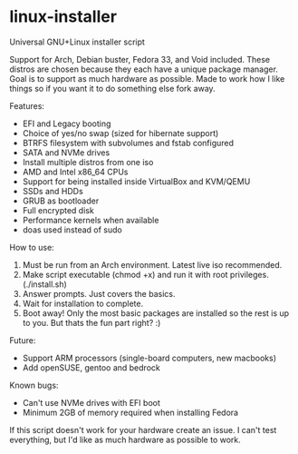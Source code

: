 # linux-installer
Universal GNU+Linux installer script

Support for Arch, Debian buster, Fedora 33, and Void included. These distros are chosen because they each have a unique package manager. Goal is to support as much hardware as possible. Made to work how I like things so if you want it to do something else fork away.

Features:
- EFI and Legacy booting
- Choice of yes/no swap (sized for hibernate support)
- BTRFS filesystem with subvolumes and fstab configured
- SATA and NVMe drives
- Install multiple distros from one iso
- AMD and Intel x86_64 CPUs
- Support for being installed inside VirtualBox and KVM/QEMU
- SSDs and HDDs
- GRUB as bootloader
- Full encrypted disk
- Performance kernels when available
- doas used instead of sudo

How to use:
1. Must be run from an Arch environment. Latest live iso recommended.
3. Make script executable (chmod +x) and run it with root privileges. (./install.sh)
4. Answer prompts. Just covers the basics.
5. Wait for installation to complete.
6. Boot away! Only the most basic packages are installed so the rest is up to you. But thats the fun part right? :)

Future:
- Support ARM processors (single-board computers, new macbooks)
- Add openSUSE, gentoo and bedrock

Known bugs:
- Can't use NVMe drives with EFI boot
- Minimum 2GB of memory required when installing Fedora

If this script doesn't work for your hardware create an issue. I can't test everything, but I'd like as much hardware as possible to work.
